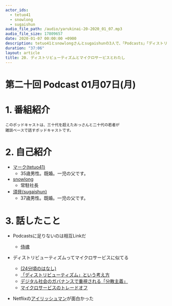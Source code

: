 ```yaml
---
actor_ids:
  - tetuo41
  - snowlong
  - sugaishun
audio_file_path: /audio/yarukinai-20-2020_01_07.mp3
audio_file_size: 17809657
date: 2020-01-07 00:00:00 +0900
description: tetuo41とsnowlongさんとsugaishunの3人で、「Podcasts」「ディストリビューティズム」「マイクロサービス」「アイリッシュマン」について話しました。
duration: "37:06"
layout: article
title: 20. ディストリビューティズムとマイクロサービスとわたし
---
```


# 第二十回 Podcast 01月07日(月)

# 1. 番組紹介
    このポッドキャストは、三十代を超えたおっさんと二十代の若者が
    雑談ベースで話すポッドキャストです。

# 2. 自己紹介
- [マーク(tetuo41)](https://twitter.com/tetuo41)
    - 35歳男性。既婚。一児の父です。
- [snowlong](https://twitter.com/_snowlong)
    - 常駐社長
- [須貝(sugaishun)](https://twitter.com/sugaishun)
    - 37歳男性。既婚。一児の父です。

# 3. 話したこと
- Podcastsに足りないのは相互Linkだ
    - [侍魂](http://www6.plala.or.jp/private-hp/samuraidamasii/index.htm)
- ディストリビューティズムってマイクロサービスに似てる
    - [(24分頃のはなし)](https://podcasts.apple.com/jp/podcast/%E3%81%93%E3%82%93%E3%81%AB%E3%81%A1%E3%81%AF%E6%9C%AA%E6%9D%A5-%E3%83%86%E3%83%83%E3%82%AF%E3%81%AF%E3%81%84%E3%81%84%E3%81%8B%E3%82%89/id1446491212?i=1000457935199)
    - [「ディストリビューティズム」という考え方](https://gendai.ismedia.jp/articles/-/63688?page=5)
    - [デジタル社会のガバナンスで重視される「分散主義」](https://www.worksight.jp/issues/1529.html)
    - [マイクロサービスのトレードオフ](https://postd.cc/microservice-trade-offs/)

- Netflixの[アイリッシュマン](https://www.netflix.com/jp/title/80175798)が面白かった

